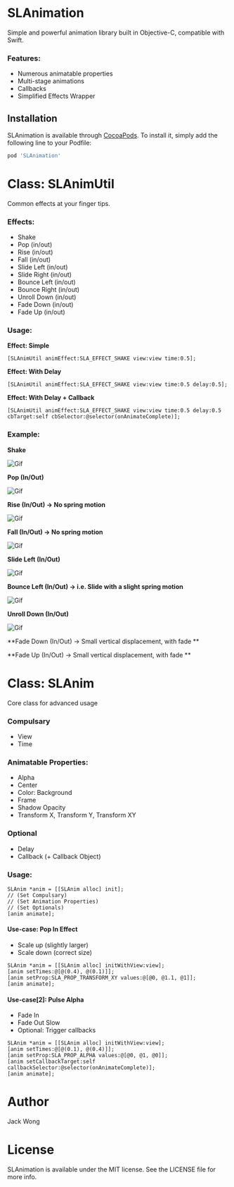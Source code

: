 # SLAnimation
Simple and powerful animation library built in Objective-C, compatible with Swift.


### Features:
* Numerous animatable properties
* Multi-stage animations
* Callbacks
* Simplified Effects Wrapper

## Installation

SLAnimation is available through [CocoaPods](http://cocoapods.org). To install
it, simply add the following line to your Podfile:

```ruby
pod 'SLAnimation'
```


# Class: SLAnimUtil
Common effects at your finger tips.

### Effects:
* Shake
* Pop (in/out)
* Rise (in/out)
* Fall (in/out)
* Slide Left (in/out)
* Slide Right (in/out)
* Bounce Left (in/out)
* Bounce Right (in/out)
* Unroll Down (in/out)
* Fade Down (in/out)
* Fade Up (in/out)

### Usage:
**Effect: Simple**
```objc
[SLAnimUtil animEffect:SLA_EFFECT_SHAKE view:view time:0.5];
```

**Effect: With Delay**
```objc
[SLAnimUtil animEffect:SLA_EFFECT_SHAKE view:view time:0.5 delay:0.5];
```

**Effect: With Delay + Callback**
```objc
[SLAnimUtil animEffect:SLA_EFFECT_SHAKE view:view time:0.5 delay:0.5 cbTarget:self cbSelector:@selector(onAnimateComplete)];
```

### Example:
**Shake**

![Gif](https://raw.githubusercontent.com/jclwong/SLAnimation/master/readme-assets/sl-effects-shake.gif "Shake")

**Pop (In/Out)**

![Gif](https://raw.githubusercontent.com/jclwong/SLAnimation/master/readme-assets/sl-effects-pop-in-out.gif "Pop In/Out")

**Rise (In/Out) -> No spring motion**

![Gif](https://raw.githubusercontent.com/jclwong/SLAnimation/master/readme-assets/sl-effects-rise-in-out.gif "Rise In/Out")

**Fall (In/Out) -> No spring motion**

![Gif](https://raw.githubusercontent.com/jclwong/SLAnimation/master/readme-assets/sl-effects-fall-in-out.gif "Fall In/Out")

**Slide Left (In/Out)**

![Gif](https://raw.githubusercontent.com/jclwong/SLAnimation/master/readme-assets/sl-effects-slide-left-in-out.gif "Slide Left In/Out")


**Bounce Left (In/Out) -> i.e. Slide with a slight spring motion**

![Gif](https://raw.githubusercontent.com/jclwong/SLAnimation/master/readme-assets/sl-effects-bounce-left-in-out.gif "Bounce Left In/Out")


**Unroll Down (In/Out)**

![Gif](https://raw.githubusercontent.com/jclwong/SLAnimation/master/readme-assets/sl-effects-unroll-down-in-out.gif "Unroll Down In/Out")

**Fade Down (In/Out) -> Small vertical displacement, with fade **

**Fade Up (In/Out) -> Small vertical displacement, with fade **


# Class: SLAnim
Core class for advanced usage


### Compulsary
* View
* Time

### Animatable Properties:
* Alpha
* Center
* Color: Background
* Frame
* Shadow Opacity
* Transform X, Transform Y, Transform XY

### Optional
* Delay
* Callback (+ Callback Object)


### Usage:
```objc
SLAnim *anim = [[SLAnim alloc] init];
// (Set Compulsary)
// (Set Animation Properties)
// (Set Optionals)
[anim animate];
```

#### Use-case: Pop In Effect
* Scale up (slightly larger)
* Scale down (correct size)
```objc
SLAnim *anim = [[SLAnim alloc] initWithView:view];
[anim setTimes:@[@(0.4), @(0.1)]];
[anim setProp:SLA_PROP_TRANSFORM_XY values:@[@0, @1.1, @1]];
[anim animate];
```

#### Use-case[2]: Pulse Alpha
* Fade In
* Fade Out Slow
* Optional: Trigger callbacks
```objc
SLAnim *anim = [[SLAnim alloc] initWithView:view];
[anim setTimes:@[@(0.1), @(0.4)]];
[anim setProp:SLA_PROP_ALPHA values:@[@0, @1, @0]];
[anim setCallbackTarget:self callbackSelector:@selector(onAnimateComplete)];
[anim animate];
```


# Author

Jack Wong

# License

SLAnimation is available under the MIT license. See the LICENSE file for more info.
